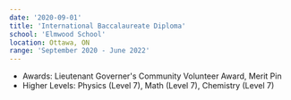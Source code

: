 ```yaml
---
date: '2020-09-01'
title: 'International Baccalaureate Diploma'
school: 'Elmwood School'
location: Ottawa, ON
range: 'September 2020 - June 2022'
---
```


- Awards: Lieutenant Governer's Community Volunteer Award, Merit Pin
- Higher Levels: Physics (Level 7), Math (Level 7), Chemistry (Level 7)
